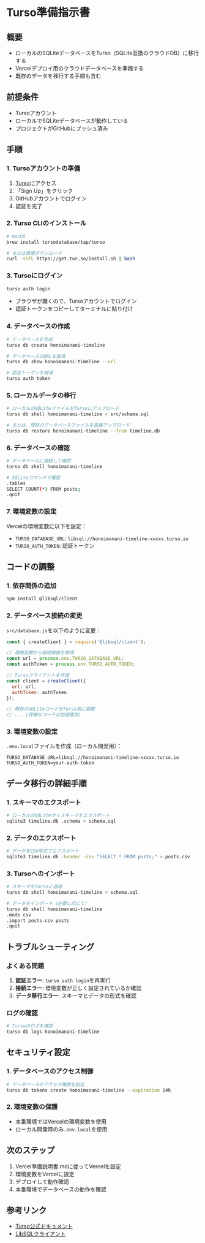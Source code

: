 # Turso準備指示書

## 概要
- ローカルのSQLiteデータベースをTurso（SQLite互換のクラウドDB）に移行する
- Vercelデプロイ用のクラウドデータベースを準備する
- 既存のデータを移行する手順も含む

## 前提条件
- Tursoアカウント
- ローカルでSQLiteデータベースが動作している
- プロジェクトがGitHubにプッシュ済み

## 手順

### 1. Tursoアカウントの準備
1. [Turso](https://turso.tech)にアクセス
2. 「Sign Up」をクリック
3. GitHubアカウントでログイン
4. 認証を完了

### 2. Turso CLIのインストール
```bash
# macOS
brew install tursodatabase/tap/turso

# または直接ダウンロード
curl -sSfL https://get.tur.so/install.sh | bash
```

### 3. Tursoにログイン
```bash
turso auth login
```
- ブラウザが開くので、Tursoアカウントでログイン
- 認証トークンをコピーしてターミナルに貼り付け

### 4. データベースの作成
```bash
# データベースを作成
turso db create honoimanani-timeline

# データベースのURLを取得
turso db show honoimanani-timeline --url

# 認証トークンを取得
turso auth token
```

### 5. ローカルデータの移行
```bash
# ローカルのSQLiteファイルをTursoにアップロード
turso db shell honoimanani-timeline < src/schema.sql

# または、既存のデータベースファイルを直接アップロード
turso db restore honoimanani-timeline --from timeline.db
```

### 6. データベースの確認
```bash
# データベースに接続して確認
turso db shell honoimanani-timeline

# SQLiteコマンドで確認
.tables
SELECT COUNT(*) FROM posts;
.quit
```

### 7. 環境変数の設定
Vercelの環境変数に以下を設定：
- `TURSO_DATABASE_URL`: `libsql://honoimanani-timeline-xxxxx.turso.io`
- `TURSO_AUTH_TOKEN`: 認証トークン

## コードの調整

### 1. 依存関係の追加
```bash
npm install @libsql/client
```

### 2. データベース接続の変更
`src/database.js`を以下のように変更：

```javascript
const { createClient } = require('@libsql/client');

// 環境変数から接続情報を取得
const url = process.env.TURSO_DATABASE_URL;
const authToken = process.env.TURSO_AUTH_TOKEN;

// Tursoクライアントを作成
const client = createClient({
  url: url,
  authToken: authToken
});

// 既存のSQLiteコードをTurso用に調整
// ... (詳細なコードは別途提供)
```

### 3. 環境変数の設定
`.env.local`ファイルを作成（ローカル開発用）：
```
TURSO_DATABASE_URL=libsql://honoimanani-timeline-xxxxx.turso.io
TURSO_AUTH_TOKEN=your-auth-token
```

## データ移行の詳細手順

### 1. スキーマのエクスポート
```bash
# ローカルのSQLiteからスキーマをエクスポート
sqlite3 timeline.db .schema > schema.sql
```

### 2. データのエクスポート
```bash
# データをCSV形式でエクスポート
sqlite3 timeline.db -header -csv "SELECT * FROM posts;" > posts.csv
```

### 3. Tursoへのインポート
```bash
# スキーマをTursoに適用
turso db shell honoimanani-timeline < schema.sql

# データをインポート（必要に応じて）
turso db shell honoimanani-timeline
.mode csv
.import posts.csv posts
.quit
```

## トラブルシューティング

### よくある問題
1. **認証エラー**: `turso auth login`を再実行
2. **接続エラー**: 環境変数が正しく設定されているか確認
3. **データ移行エラー**: スキーマとデータの形式を確認

### ログの確認
```bash
# Tursoのログを確認
turso db logs honoimanani-timeline
```

## セキュリティ設定

### 1. データベースのアクセス制御
```bash
# データベースのアクセス権限を設定
turso db tokens create honoimanani-timeline --expiration 24h
```

### 2. 環境変数の保護
- 本番環境ではVercelの環境変数を使用
- ローカル開発時のみ`.env.local`を使用

## 次のステップ
1. Vercel準備説明書.mdに従ってVercelを設定
2. 環境変数をVercelに設定
3. デプロイして動作確認
4. 本番環境でデータベースの動作を確認

## 参考リンク
- [Turso公式ドキュメント](https://docs.turso.tech/)
- [LibSQLクライアント](https://docs.turso.tech/libsql/client-access/)
